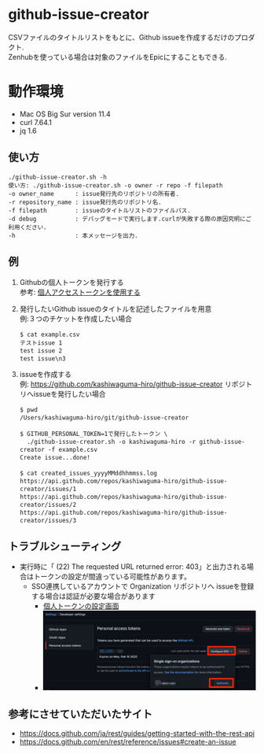 # github-issue-creator


CSVファイルのタイトルリストをもとに、Github issueを作成するだけのプロダクト.  
Zenhubを使っている場合は対象のファイルをEpicにすることもできる.  

# 動作環境
- Mac OS Big Sur version 11.4
- curl 7.64.1 
- jq 1.6

## 使い方
```
./github-issue-creator.sh -h
使い方: ./github-issue-creator.sh -o owner -r repo -f filepath
-o owner_name      : issue発行先のリポジトリの所有者.
-r repository_name : issue発行先のリポジトリ名.
-f filepath        : issueのタイトルリストのファイルパス.
-d debug           : デバッグモードで実行します.curlが失敗する際の原因究明にご利用ください.
-h                 : 本メッセージを出力.
```

## 例

1. Githubの個人トークンを発行する  
   参考: [個人アクセストークンを使用する
   ](https://docs.github.com/ja/authentication/keeping-your-account-and-data-secure/creating-a-personal-access-token#creating-a-token)

1. 発行したいGithub issueのタイトルを記述したファイルを用意  
   例:３つのチケットを作成したい場合
   ```Shell
   $ cat example.csv
   テストissue 1
   test issue 2
   test issue\n3
   ```

1. issueを作成する  
   例: https://github.com/kashiwaguma-hiro/github-issue-creator リポジトリへissueを発行したい場合
   ```Shell
   $ pwd
   /Users/kashiwaguma-hiro/git/github-issue-creator

   $ GITHUB_PERSONAL_TOKEN=1で発行したトークン \
     ./github-issue-creator.sh -o kashiwaguma-hiro -r github-issue-creator -f example.csv
   Create issue...done!

   $ cat created_issues_yyyyMMddhhmmss.log
   https://api.github.com/repos/kashiwaguma-hiro/github-issue-creator/issues/1
   https://api.github.com/repos/kashiwaguma-hiro/github-issue-creator/issues/2
   https://api.github.com/repos/kashiwaguma-hiro/github-issue-creator/issues/3
   ```

## トラブルシューティング
- 実行時に「 (22) The requested URL returned error: 403」と出力される場合はトークンの設定が間違っている可能性があります。
  - SSO連携しているアカウントで Organization リポジトリへ issueを登録する場合は認証が必要な場合があります
    - [個人トークンの設定画面](https://github.com/settings/tokens)
    - ![設定のイメージ](img/configure_sso.png)

## 参考にさせていただいたサイト
- https://docs.github.com/ja/rest/guides/getting-started-with-the-rest-api
- https://docs.github.com/en/rest/reference/issues#create-an-issue
